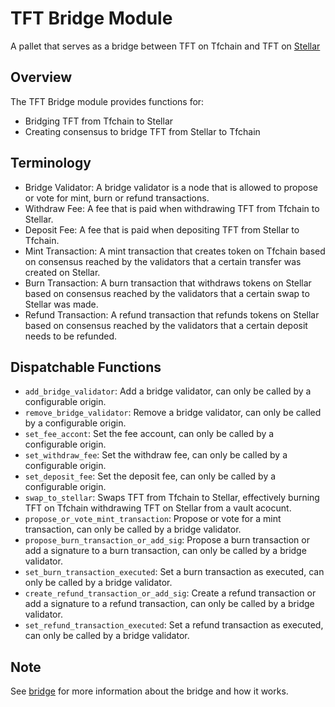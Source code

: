 # TFT Bridge Module

A pallet that serves as a bridge between TFT on Tfchain and TFT on [Stellar](https://stellar.expert/explorer/public/asset/TFT-GBOVQKJYHXRR3DX6NOX2RRYFRCUMSADGDESTDNBDS6CDVLGVESRTAC47-1?asset[]=TFT-GBOVQKJYHXRR3DX6NOX2RRYFRCUMSADGDESTDNBDS6CDVLGVESRTAC47-1)

## Overview

The TFT Bridge module provides functions for:

- Bridging TFT from Tfchain to Stellar
- Creating consensus to bridge TFT from Stellar to Tfchain

## Terminology

- Bridge Validator: A bridge validator is a node that is allowed to propose or vote for mint, burn or refund transactions.
- Withdraw Fee: A fee that is paid when withdrawing TFT from Tfchain to Stellar.
- Deposit Fee: A fee that is paid when depositing TFT from Stellar to Tfchain.
- Mint Transaction: A mint transaction that creates token on Tfchain based on consensus reached by the validators that a certain transfer was created on Stellar.
- Burn Transaction: A burn transaction that withdraws tokens on Stellar based on consensus reached by the validators that a certain swap to Stellar was made.
- Refund Transaction: A refund transaction that refunds tokens on Stellar based on consensus reached by the validators that a certain deposit needs to be refunded.

## Dispatchable Functions

- `add_bridge_validator`: Add a bridge validator, can only be called by a configurable origin.
- `remove_bridge_validator`: Remove a bridge validator, can only be called by a configurable origin.
- `set_fee_accont`: Set the fee account, can only be called by a configurable origin.
- `set_withdraw_fee`: Set the withdraw fee, can only be called by a configurable origin.
- `set_deposit_fee`: Set the deposit fee, can only be called by a configurable origin.
- `swap_to_stellar`: Swaps TFT from Tfchain to Stellar, effectively burning TFT on Tfchain withdrawing TFT on Stellar from a vault acocunt.
- `propose_or_vote_mint_transaction`: Propose or vote for a mint transaction, can only be called by a bridge validator.
- `propose_burn_transaction_or_add_sig`: Propose a burn transaction or add a signature to a burn transaction, can only be called by a bridge validator.
- `set_burn_transaction_executed`: Set a burn transaction as executed, can only be called by a bridge validator.
- `create_refund_transaction_or_add_sig`: Create a refund transaction or add a signature to a refund transaction, can only be called by a bridge validator.
- `set_refund_transaction_executed`: Set a refund transaction as executed, can only be called by a bridge validator.

## Note

See [bridge](../../../bridge/README.md) for more information about the bridge and how it works.
